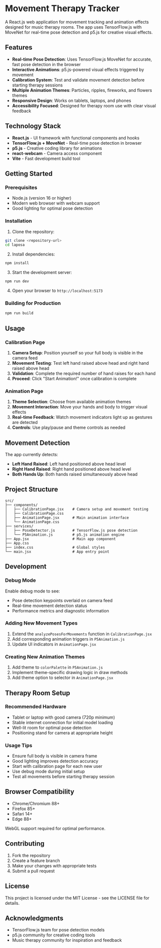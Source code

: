 # Movement Therapy Tracker

A React.js web application for movement tracking and animation effects designed for music therapy rooms. The app uses TensorFlow.js with MoveNet for real-time pose detection and p5.js for creative visual effects.

## Features

- **Real-time Pose Detection**: Uses TensorFlow.js MoveNet for accurate, fast pose detection in the browser
- **Interactive Animations**: p5.js-powered visual effects triggered by movement
- **Calibration System**: Test and validate movement detection before starting therapy sessions
- **Multiple Animation Themes**: Particles, ripples, fireworks, and flowers themes
- **Responsive Design**: Works on tablets, laptops, and phones
- **Accessibility Focused**: Designed for therapy room use with clear visual feedback

## Technology Stack

- **React.js** - UI framework with functional components and hooks
- **TensorFlow.js + MoveNet** - Real-time pose detection in browser
- **p5.js** - Creative coding library for animations
- **react-webcam** - Camera access component
- **Vite** - Fast development build tool

## Getting Started

### Prerequisites

- Node.js (version 16 or higher)
- Modern web browser with webcam support
- Good lighting for optimal pose detection

### Installation

1. Clone the repository:
```bash
git clone <repository-url>
cd laposa
```

2. Install dependencies:
```bash
npm install
```

3. Start the development server:
```bash
npm run dev
```

4. Open your browser to `http://localhost:5173`

### Building for Production

```bash
npm run build
```

## Usage

### Calibration Page

1. **Camera Setup**: Position yourself so your full body is visible in the camera feed
2. **Movement Testing**: Test left hand raised above head and right hand raised above head
3. **Validation**: Complete the required number of hand raises for each hand
4. **Proceed**: Click "Start Animation!" once calibration is complete

### Animation Page

1. **Theme Selection**: Choose from available animation themes
2. **Movement Interaction**: Move your hands and body to trigger visual effects
3. **Real-time Feedback**: Watch movement indicators light up as gestures are detected
4. **Controls**: Use play/pause and theme controls as needed

## Movement Detection

The app currently detects:

- **Left Hand Raised**: Left hand positioned above head level
- **Right Hand Raised**: Right hand positioned above head level  
- **Both Hands Up**: Both hands raised simultaneously above head

## Project Structure

```
src/
├── components/
│   ├── CalibrationPage.jsx    # Camera setup and movement testing
│   ├── CalibrationPage.css
│   ├── AnimationPage.jsx      # Main animation interface
│   └── AnimationPage.css
├── services/
│   ├── PoseDetector.js        # TensorFlow.js pose detection
│   └── P5Animation.js         # p5.js animation engine
├── App.jsx                    # Main app component
├── App.css
├── index.css                  # Global styles
└── main.jsx                   # App entry point
```

## Development

### Debug Mode

Enable debug mode to see:
- Pose detection keypoints overlaid on camera feed
- Real-time movement detection status
- Performance metrics and diagnostic information

### Adding New Movement Types

1. Extend the `analyzePosesForMovements` function in `CalibrationPage.jsx`
2. Add corresponding animation triggers in `P5Animation.js`
3. Update UI indicators in `AnimationPage.jsx`

### Creating New Animation Themes

1. Add theme to `colorPalette` in `P5Animation.js`
2. Implement theme-specific drawing logic in draw methods
3. Add theme option to selector in `AnimationPage.jsx`

## Therapy Room Setup

### Recommended Hardware

- Tablet or laptop with good camera (720p minimum)
- Stable internet connection for initial model loading
- Well-lit room for optimal pose detection
- Positioning stand for camera at appropriate height

### Usage Tips

- Ensure full body is visible in camera frame
- Good lighting improves detection accuracy
- Start with calibration page for each new user
- Use debug mode during initial setup
- Test all movements before starting therapy session

## Browser Compatibility

- Chrome/Chromium 88+
- Firefox 85+
- Safari 14+
- Edge 88+

WebGL support required for optimal performance.

## Contributing

1. Fork the repository
2. Create a feature branch
3. Make your changes with appropriate tests
4. Submit a pull request

## License

This project is licensed under the MIT License - see the LICENSE file for details.

## Acknowledgments

- TensorFlow.js team for pose detection models
- p5.js community for creative coding tools
- Music therapy community for inspiration and feedback
